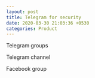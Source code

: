 ```yaml
---
layout: post
title: Telegram for security
date: 2020-03-30 21:03:36 +0530
categories: Product
---
```


Telegram groups

Telegram channel

Facebook group
